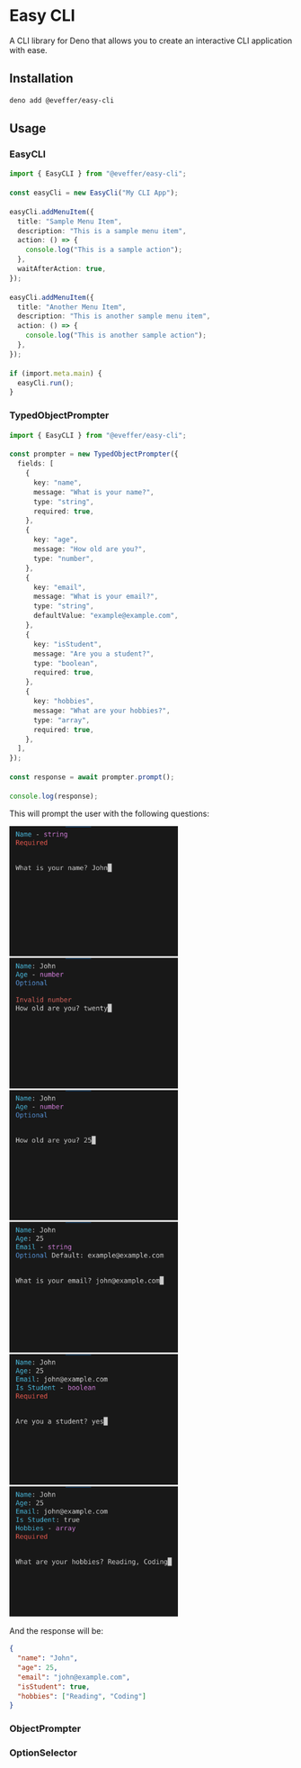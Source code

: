 # Easy CLI

A CLI library for Deno that allows you to create an interactive CLI application
with ease.

## Installation

```bash
deno add @eveffer/easy-cli
```

## Usage

### EasyCLI

```typescript
import { EasyCLI } from "@eveffer/easy-cli";

const easyCli = new EasyCli("My CLI App");

easyCli.addMenuItem({
  title: "Sample Menu Item",
  description: "This is a sample menu item",
  action: () => {
    console.log("This is a sample action");
  },
  waitAfterAction: true,
});

easyCli.addMenuItem({
  title: "Another Menu Item",
  description: "This is another sample menu item",
  action: () => {
    console.log("This is another sample action");
  },
});

if (import.meta.main) {
  easyCli.run();
}
```

### TypedObjectPrompter

```typescript
import { EasyCLI } from "@eveffer/easy-cli";

const prompter = new TypedObjectPrompter({
  fields: [
    {
      key: "name",
      message: "What is your name?",
      type: "string",
      required: true,
    },
    {
      key: "age",
      message: "How old are you?",
      type: "number",
    },
    {
      key: "email",
      message: "What is your email?",
      type: "string",
      defaultValue: "example@example.com",
    },
    {
      key: "isStudent",
      message: "Are you a student?",
      type: "boolean",
      required: true,
    },
    {
      key: "hobbies",
      message: "What are your hobbies?",
      type: "array",
      required: true,
    },
  ],
});

const response = await prompter.prompt();

console.log(response);
```

This will prompt the user with the following questions:

<img src="docs/images/op1.png" width="300">
<img src="docs/images/op6.png" width="300">
<img src="docs/images/op2.png" width="300">

<img src="docs/images/op3.png" width="300">

<img src="docs/images/op4.png" width="300">

<img src="docs/images/op5.png" width="300">

And the response will be:

```json
{
  "name": "John",
  "age": 25,
  "email": "john@example.com",
  "isStudent": true,
  "hobbies": ["Reading", "Coding"]
}
```

### ObjectPrompter

### OptionSelector
